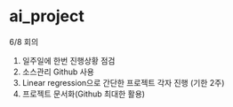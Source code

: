 # ai_project

6/8 회의
  1. 일주일에 한번 진행상황 점검
  2. 소스관리 Github 사용
  3. Linear regression으로 간단한 프로젝트 각자 진행 (기한 2주)
  4. 프로젝트 문서화(Github 최대한 활용)
